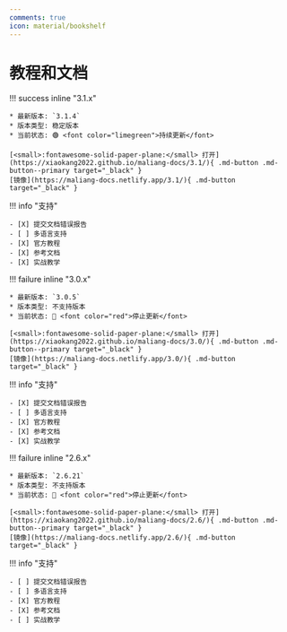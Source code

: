 ```yaml
---
comments: true
icon: material/bookshelf
---
```


# 教程和文档

<div markdown>

!!! success inline "3.1.x"

    * 最新版本: `3.1.4`
    * 版本类型: 稳定版本
    * 当前状态: 🟢 <font color="limegreen">持续更新</font>

    [<small>:fontawesome-solid-paper-plane:</small> 打开](https://xiaokang2022.github.io/maliang-docs/3.1/){ .md-button .md-button--primary target="_black" }
    [镜像](https://maliang-docs.netlify.app/3.1/){ .md-button target="_black" }

!!! info "支持"

    - [X] 提交文档错误报告
    - [ ] 多语言支持
    - [X] 官方教程
    - [X] 参考文档
    - [X] 实战教学

</div>

<div markdown>

!!! failure inline "3.0.x"

    * 最新版本: `3.0.5`
    * 版本类型: 不支持版本
    * 当前状态: 🔴 <font color="red">停止更新</font>

    [<small>:fontawesome-solid-paper-plane:</small> 打开](https://xiaokang2022.github.io/maliang-docs/3.0/){ .md-button .md-button--primary target="_black" }
    [镜像](https://maliang-docs.netlify.app/3.0/){ .md-button target="_black" }

!!! info "支持"

    - [X] 提交文档错误报告
    - [ ] 多语言支持
    - [X] 官方教程
    - [X] 参考文档
    - [X] 实战教学

</div>

<div markdown>

!!! failure inline "2.6.x"

    * 最新版本: `2.6.21`
    * 版本类型: 不支持版本
    * 当前状态: 🔴 <font color="red">停止更新</font>

    [<small>:fontawesome-solid-paper-plane:</small> 打开](https://xiaokang2022.github.io/maliang-docs/2.6/){ .md-button .md-button--primary target="_black" }
    [镜像](https://maliang-docs.netlify.app/2.6/){ .md-button target="_black" }

!!! info "支持"

    - [ ] 提交文档错误报告
    - [ ] 多语言支持
    - [X] 官方教程
    - [X] 参考文档
    - [ ] 实战教学

</div>
